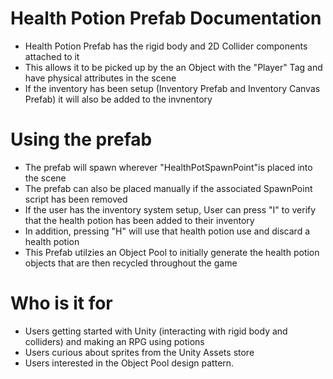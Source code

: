 # Health Potion Prefab Documentation
* Health Potion Prefab has the rigid body and 2D Collider components attached to it
* This allows it to be picked up by the an Object with the "Player" Tag and have physical attributes in the scene
* If the inventory has been setup (Inventory Prefab and Inventory Canvas Prefab) it will also be added to the invnentory

# Using the prefab
* The prefab will spawn wherever "HealthPotSpawnPoint"is placed into the scene
* The prefab can also be placed manually if the associated SpawnPoint script has been removed
* If the user has the inventory system setup, User can press "I" to verify that the health potion has been added to their inventory
* In addition, pressing "H" will use that health potion use and discard a health potion
* This Prefab utilzies an Object Pool to initially generate the health potion objects that are then recycled throughout the game

# Who is it for
* Users getting started with Unity (interacting with rigid body and colliders) and making an RPG using potions
* Users curious about sprites from the Unity Assets store
* Users interested in the Object Pool design pattern. 
